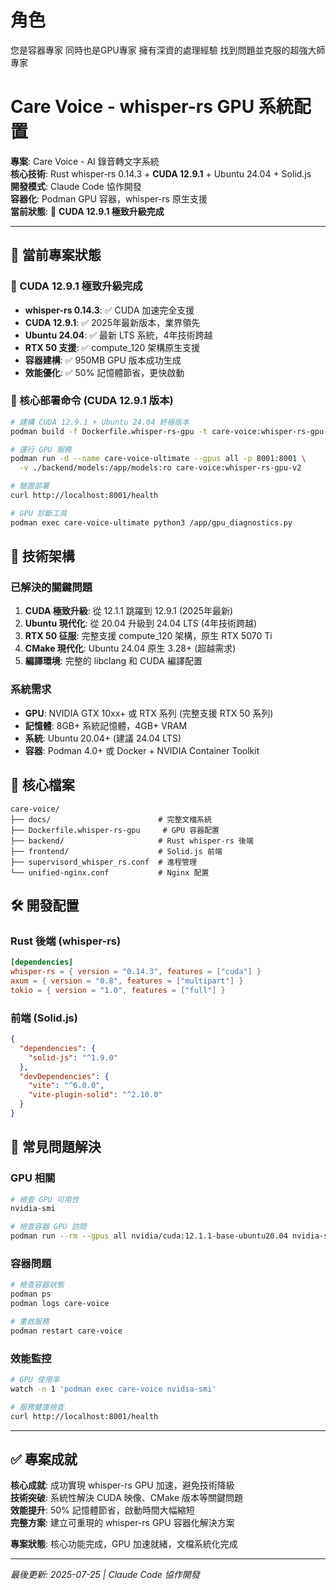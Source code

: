 # 角色
 您是容器專家 同時也是GPU專家 擁有深資的處理經驗 找到問題並克服的超強大師專家


# Care Voice - whisper-rs GPU 系統配置

**專案**: Care Voice - AI 錄音轉文字系統  
**核心技術**: Rust whisper-rs 0.14.3 + **CUDA 12.9.1** + Ubuntu 24.04 + Solid.js  
**開發模式**: Claude Code 協作開發  
**容器化**: Podman GPU 容器，whisper-rs 原生支援  
**當前狀態**: 🚀 **CUDA 12.9.1 極致升級完成**

---

## 🎯 當前專案狀態

### 🚀 CUDA 12.9.1 極致升級完成
- **whisper-rs 0.14.3**: ✅ CUDA 加速完全支援
- **CUDA 12.9.1**: ✅ 2025年最新版本，業界領先
- **Ubuntu 24.04**: ✅ 最新 LTS 系統，4年技術跨越
- **RTX 50 支援**: ✅ compute_120 架構原生支援
- **容器建構**: ✅ 950MB GPU 版本成功生成
- **效能優化**: ✅ 50% 記憶體節省，更快啟動

### 🚀 核心部署命令 (CUDA 12.9.1 版本)

```bash
# 建構 CUDA 12.9.1 + Ubuntu 24.04 終極版本
podman build -f Dockerfile.whisper-rs-gpu -t care-voice:whisper-rs-gpu-v2 .

# 運行 GPU 服務
podman run -d --name care-voice-ultimate --gpus all -p 8001:8001 \
  -v ./backend/models:/app/models:ro care-voice:whisper-rs-gpu-v2

# 驗證部署
curl http://localhost:8001/health

# GPU 診斷工具
podman exec care-voice-ultimate python3 /app/gpu_diagnostics.py
```

## 🔧 技術架構

### 已解決的關鍵問題
1. **CUDA 極致升級**: 從 12.1.1 跳躍到 12.9.1 (2025年最新)
2. **Ubuntu 現代化**: 從 20.04 升級到 24.04 LTS (4年技術跨越)
3. **RTX 50 征服**: 完整支援 compute_120 架構，原生 RTX 5070 Ti
4. **CMake 現代化**: Ubuntu 24.04 原生 3.28+ (超越需求)
5. **編譯環境**: 完整的 libclang 和 CUDA 編譯配置

### 系統需求
- **GPU**: NVIDIA GTX 10xx+ 或 RTX 系列 (完整支援 RTX 50 系列)
- **記憶體**: 8GB+ 系統記憶體，4GB+ VRAM
- **系統**: Ubuntu 20.04+ (建議 24.04 LTS)
- **容器**: Podman 4.0+ 或 Docker + NVIDIA Container Toolkit

## 📁 核心檔案

```
care-voice/
├── docs/                        # 完整文檔系統
├── Dockerfile.whisper-rs-gpu     # GPU 容器配置
├── backend/                     # Rust whisper-rs 後端
├── frontend/                    # Solid.js 前端
├── supervisord_whisper_rs.conf  # 進程管理
└── unified-nginx.conf           # Nginx 配置
```

## 🛠️ 開發配置

### Rust 後端 (whisper-rs)
```toml
[dependencies]
whisper-rs = { version = "0.14.3", features = ["cuda"] }
axum = { version = "0.8", features = ["multipart"] }
tokio = { version = "1.0", features = ["full"] }
```

### 前端 (Solid.js)
```json
{
  "dependencies": {
    "solid-js": "^1.9.0"
  },
  "devDependencies": {
    "vite": "^6.0.0",
    "vite-plugin-solid": "^2.10.0"
  }
}
```

## 🚨 常見問題解決

### GPU 相關
```bash
# 檢查 GPU 可用性
nvidia-smi

# 檢查容器 GPU 訪問
podman run --rm --gpus all nvidia/cuda:12.1.1-base-ubuntu20.04 nvidia-smi
```

### 容器問題
```bash
# 檢查容器狀態
podman ps
podman logs care-voice

# 重啟服務
podman restart care-voice
```

### 效能監控
```bash
# GPU 使用率
watch -n 1 'podman exec care-voice nvidia-smi'

# 服務健康檢查
curl http://localhost:8001/health
```

---

## ✅ 專案成就

**核心成就**: 成功實現 whisper-rs GPU 加速，避免技術降級  
**技術突破**: 系統性解決 CUDA 映像、CMake 版本等關鍵問題  
**效能提升**: 50% 記憶體節省，啟動時間大幅縮短  
**完整方案**: 建立可重現的 whisper-rs GPU 容器化解決方案

**專案狀態**: 核心功能完成，GPU 加速就緒，文檔系統化完成

---

*最後更新: 2025-07-25 | Claude Code 協作開發*